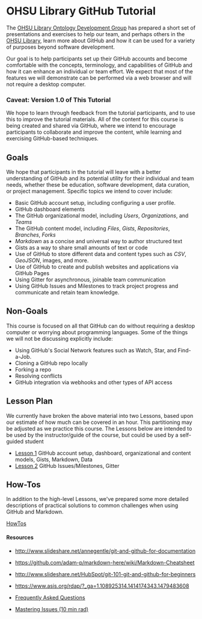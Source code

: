 # OHSU Library GitHub Tutorial

The [OHSU Library Ontology Development Group](http://www.ohsu.edu/xd/education/library/about/departments/ontology/) has prepared a short set of presentations and exercises to help our team, and perhaps others in the [OHSU Library](http://www.ohsu.edu/xd/education/library/), learn more about GitHub and how it can be used for a variety of purposes beyond software development.

Our goal is to help participants set up their GitHub accounts and become comfortable with the concepts, terminology, and capabilities of GitHub and how it can enhance an individual or team effort. We expect that most of the features we will demonstrate can be performed via a web browser and will not require a desktop computer.

### Caveat: Version 1.0 of This Tutorial

We hope to learn through feedback from the tutorial participants, and to use this to improve the tutorial materials. All of the content for this course is being created and shared via GitHub, where we intend to encourage participants to collaborate and improve the content, while learning and exercising GitHub-based techniques.

## Goals

We hope that participants in the tutorial will leave with a better understanding of GitHub and its potential utility for their individual and team needs, whether these be education, software development, data curation, or project management. Specific topics we intend to cover include:

- Basic GitHub account setup, including configuring a user profile.
- GitHub dashboard elements
- The GitHub organizational model, including *Users*, *Organizations*, and *Teams*
- The GitHub content model, including *Files*, *Gists*, *Repositories*, *Branches*, *Forks*
- *Markdown* as a concise and universal way to author structured text
- Gists as a way to share small amounts of text or code
- Use of GitHub to store different data and content types such as *CSV*, *GeoJSON*, images, and more.
- Use of GitHub to create and publish websites and applications via GitHub Pages
- Using Gitter for asynchronous, joinable team communication
- Using GitHub Issues and Milestones to track project progress and communicate and retain team knowledge.


## Non-Goals

This course is focused on all that GitHub can do without requiring a desktop computer or worrying about programming languages. Some of the things we will not be discussing explicitly include:

- Using GitHub's Social Network features such as Watch, Star, and Find-a-Job.
- Cloning a GitHub repo locally
- Forking a repo
- Resolving conflicts
- GitHub integration via webhooks and other types of API access

## Lesson Plan

We currently have broken the above material into two Lessons, based upon our estimate of how much can be covered in an hour. This partitioning may be adjusted as we practice this course. The Lessons below are intended to be used by the instructor/guide of the course, but could be used by a self-guided student

- [Lesson 1](lessons/Lesson1.md) GitHub account setup, dashboard, organizational and content models, Gists, Markdown, Data
- [Lesson 2](lessons/Lesson2.md) GitHub Issues/Milestones, Gitter

## How-Tos

In addition to the high-level Lessons, we've prepared some more detailed descriptions of practical solutions to common challenges when using GitHub and Markdown.

[HowTos](howto)

#### Resources
- http://www.slideshare.net/annegentle/git-and-github-for-documentation
- https://github.com/adam-p/markdown-here/wiki/Markdown-Cheatsheet
- http://www.slideshare.net/HubSpot/git-101-git-and-github-for-beginners
- https://www.asis.org/rdap/?_ga=1.108925314.1414174343.1479483608

- [Frequently Asked Questions](FAQ)
- [Mastering Issues (10 min rad)](https://guides.github.com/features/issues/)
